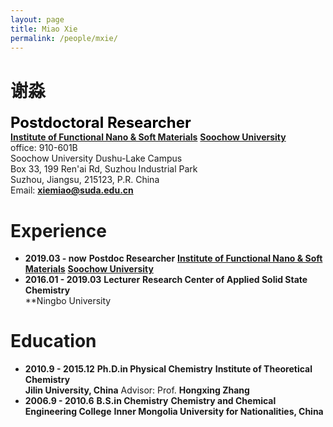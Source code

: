 ```yaml
---
layout: page
title: Miao Xie
permalink: /people/mxie/
---
```


# 谢淼

<span style="color:black;font-size:18pt;font-weight:bold">Postdoctoral Researcher</span>  
[**Institute of Functional Nano & Soft Materials**](http://funsom.suda.edu.cn/funsomen/3c/0c/c3002a277516/page.htm)
[**Soochow University**](http://www.suda.edu.cn/)  
office: 910-601B  
Soochow University Dushu-Lake Campus  
Box 33, 199 Ren'ai Rd, Suzhou Industrial Park  
Suzhou, Jiangsu, 215123, P.R. China  
Email: [**xiemiao@suda.edu.cn**](xiemiao@suda.edu.cn)  

# Experience
- **2019.03 - now**
**Postdoc Researcher**
[**Institute of Functional Nano & Soft Materials**](http://funsom.suda.edu.cn/funsomen/3c/0c/c3002a277516/page.htm)
[**Soochow University**](http://www.suda.edu.cn/)
- **2016.01 - 2019.03**
**Lecturer**
**Research Center of Applied Solid State Chemistry**  
**Ningbo University  

# Education
- **2010.9 - 2015.12**
**Ph.D.in Physical Chemistry**
**Institute of Theoretical Chemistry**  
**Jilin University, China**
Advisor: Prof. **Hongxing Zhang**
- **2006.9 - 2010.6**
**B.S.in Chemistry**
**Chemistry and Chemical Engineering College**
**Inner Mongolia University for Nationalities, China**




